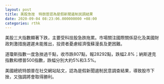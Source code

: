 ```yaml
---
layout: post
title: 美股急挫　特朗普認為是假新聞遏制民調結果
date: 2020-09-04 08:23:06.000000000 +08:00
categories: rthk
---
```


美股三大指數顯著下跌，主要受科技股急跌拖累。市場關注國際關係惡化及美國財政刺激措施遲遲未能推出，投資者憂慮經濟復蘇漫長及更困難。

道瓊斯指數一度急挫過千點，收市跌807點，報28292點，跌幅2.8%；納斯達克指數和標普500指數，跌幅分別大約5%和3.5%。

美國總統特朗普在社交網站貼文，認為是假新聞遏制民意調查結果，導致股巿下挫，又強調將會取得勝利。
